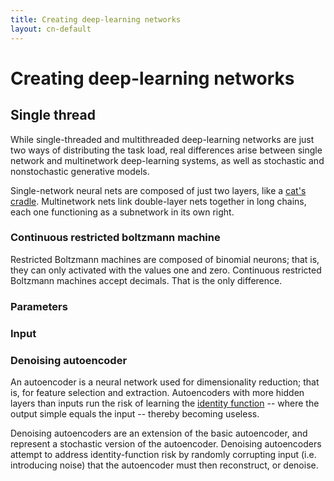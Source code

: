 ```yaml
---
title: Creating deep-learning networks
layout: cn-default
---
```


# Creating deep-learning networks

## Single thread

While single-threaded and multithreaded deep-learning networks are just two ways of distributing the task load, real differences arise between single network and multinetwork deep-learning systems, as well as stochastic and nonstochastic generative models.

Single-network neural nets are composed of just two layers, like a [cat's cradle](https://en.wikipedia.org/wiki/File:Cat's_cradle_soldier's_bed.png). Multinetwork nets link double-layer nets together in long chains, each one functioning as a subnetwork in its own right. 

### Continuous restricted boltzmann machine

Restricted Boltzmann machines are composed of binomial neurons; that is, they can only activated with the values one and zero. Continuous restricted Boltzmann machines accept decimals. That is the only difference. 

### Parameters

### Input

### Denoising autoencoder

An autoencoder is a neural network used for dimensionality reduction; that is, for feature selection and extraction. Autoencoders with more hidden layers than inputs run the risk of learning the [identity function](https://en.wikipedia.org/wiki/Identity_function) -- where the output simple equals the input -- thereby becoming useless. 

Denoising autoencoders are an extension of the basic autoencoder, and represent a stochastic version of the autoencoder. Denoising autoencoders attempt to address identity-function risk by randomly corrupting input (i.e. introducing noise) that the autoencoder must then reconstruct, or denoise. 
<!---
### parameters

### input

### initiating a denoising autoencoder

Setting up a single-thread denoising autoencoder is easy. 

To create the machine, you simply instantiate an object of the class [CLASS].

CODE BLOCK MACHINE CREATION TK

Next, create a training set for the machine. For the sake of visual brevity, a toy, two-dimensional data set is included in the code below. (With large-scale projects, training sets are clearly much more substantial.)

CODE BLOCK TRAINING SET TK

Now that you have instantiated the machine and created the training set, it's time to train the network. 

CODE BLOCK TRAINING THE MACHINE TK

You can test your trained network by feeding it unstructured data and checking the output. 

Here are the code blocks for a multithread denoising autoencoder:

Create the machine:

CODE BLOCK MACHINE CREATION TK

Create the training set:

CODE BLOCK TRAINING SET TK

Train the machine:

CODE BLOCK TRAINING THE MACHINE TK
